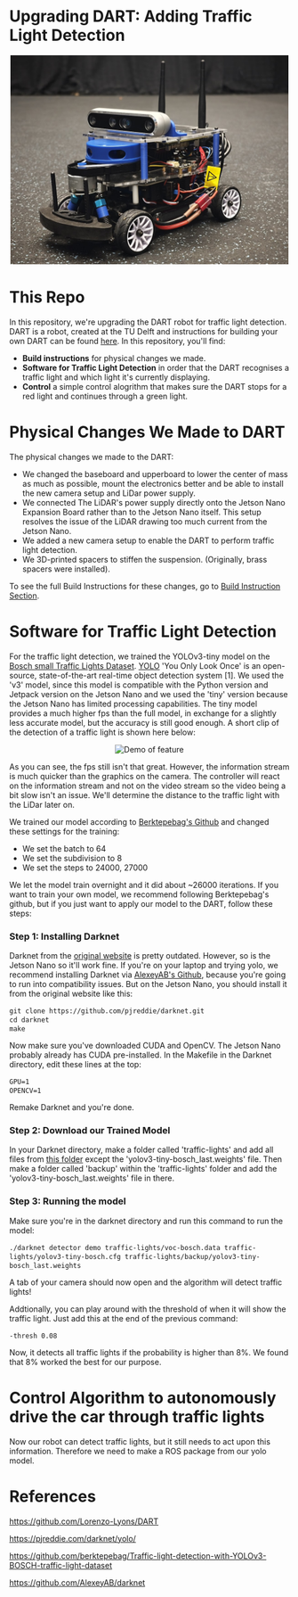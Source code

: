 # Upgrading DART: Adding Traffic Light Detection

<p align="center">
  <img src="images/Complete_DART2.0.jpg" width="500">
</p>

# This Repo
In this repository, we're upgrading the DART robot for traffic light detection. DART is a robot, created at the TU Delft and instructions for building your own DART can be found [here](https://github.com/Lorenzo-Lyons/DART). In this repository, you'll find:
+ <b>Build instructions</b> for physical changes we made.
+ <b>Software for Traffic Light Detection</b> in order that the DART recognises a traffic light and which light it's currently displaying.
+ <b>Control</b> a simple control alogrithm that makes sure the DART stops for a red light and continues through a green light.

# Physical Changes We Made to DART
The physical changes we made to the DART:
+ We changed the baseboard and upperboard to lower the center of mass as much as possible, mount the electronics better and be able to install the new camera setup and LiDar power supply.
+ We connected The LiDAR's power supply directly onto the Jetson Nano Expansion Board rather than to the Jetson Nano itself. This setup resolves the issue of the LiDAR drawing too much current from the Jetson Nano.
+ We added a new camera setup to enable the DART to perform traffic light detection.
+ We 3D-printed spacers to stiffen the suspension. (Originally, brass spacers were installed).

To see the full Build Instructions for these changes, go to [Build Instruction Section](https://github.com/Semthart28/DART-5/tree/main/Build%20Instructions).

# Software for Traffic Light Detection
For the traffic light detection, we trained the YOLOv3-tiny model on the [Bosch small Traffic Lights Dataset](https://zenodo.org/records/12706046). [YOLO](https://pjreddie.com/darknet/yolo/) 'You Only Look Once' is  an open-source, state-of-the-art real-time object detection system [1]. We used the 'v3' model, since this model is compatible with the Python version and Jetpack version on the Jetson Nano and we used the 'tiny' version because the Jetson Nano has limited processing capabilities. The tiny model provides a much higher fps than the full model, in exchange for a slightly less accurate model, but the accuracy is still good enough. A short clip of the detection of a traffic light is shown here below:

<p align="center">
  <img src="media/video2.gif" alt="Demo of feature" />
</p>

As you can see, the fps still isn't that great. However, the information stream is much quicker than the graphics on the camera. The controller will react on the information stream and not on the video stream so the video being a bit slow isn't an issue. We'll determine the distance to the traffic light with the LiDar later on.

We trained our model according to [Berktepebag's Github](https://github.com/berktepebag/Traffic-light-detection-with-YOLOv3-BOSCH-traffic-light-dataset) and changed these settings for the training:
+ We set the batch to 64
+ We set the subdivision to 8
+ We set the steps to 24000, 27000

We let the model train overnight and it did about ~26000 iterations. If you want to train your own model, we recommend following Berktepebag's github, but if you just want to apply our model to the DART, follow these steps:

### Step 1: Installing Darknet
Darknet from the [original website](https://pjreddie.com/darknet/) is pretty outdated. However, so is the Jetson Nano so it'll work fine. If you're on your laptop and trying yolo, we recommend installing Darknet via [AlexeyAB's Github](https://github.com/AlexeyAB/darknet), because you're going to run into compatibility issues. But on the Jetson Nano, you should install it from the original website like this:
```
git clone https://github.com/pjreddie/darknet.git
cd darknet
make
```
Now make sure you've downloaded CUDA and OpenCV. The Jetson Nano probably already has CUDA pre-installed. In the Makefile in the Darknet directory, edit these lines at the top:
```
GPU=1
OPENCV=1
```
Remake Darknet and you're done.

### Step 2: Download our Trained Model
In your Darknet directory, make a folder called 'traffic-lights' and add all files from [this folder](https://github.com/Semthart28/DART-5/tree/main/Trained-YOLO-model) except the 'yolov3-tiny-bosch_last.weights' file. Then make a folder called 'backup' within the 'traffic-lights' folder and add the 'yolov3-tiny-bosch_last.weights' file in there.

### Step 3: Running the model
Make sure you're in the darknet directory and run this command to run the model:
```
./darknet detector demo traffic-lights/voc-bosch.data traffic-lights/yolov3-tiny-bosch.cfg traffic-lights/backup/yolov3-tiny-bosch_last.weights
```
A tab of your camera should now open and the algorithm will detect traffic lights!

Addtionally, you can play around with the threshold of when it will show the traffic light. Just add this at the end of the previous command:

```
-thresh 0.08
```

Now, it detects all traffic lights if the probability is higher than 8%. We found that 8% worked the best for our purpose.

# Control Algorithm to autonomously drive the car through traffic lights
Now our robot can detect traffic lights, but it still needs to act upon this information. Therefore we need to make a ROS package from our yolo model. 


# References
https://github.com/Lorenzo-Lyons/DART

https://pjreddie.com/darknet/yolo/

https://github.com/berktepebag/Traffic-light-detection-with-YOLOv3-BOSCH-traffic-light-dataset

https://github.com/AlexeyAB/darknet
